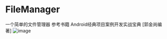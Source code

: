 # FileManager
一个简单的文件管理器
参考书籍 Android经典项目案例开发实战宝典 [郭金尚编著]
![image](https://github.com/zacks666/Cal/blob/master/app/src/main/res/drawable/filemanager.png)
